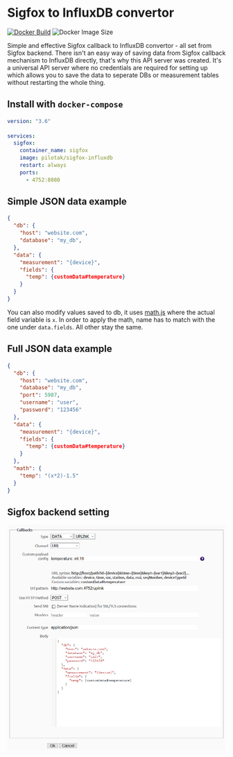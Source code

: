 # Sigfox to InfluxDB convertor

[![Docker Build](https://github.com/pilotak/docker-sigfox-influxdb/workflows/docker%20build/badge.svg)](https://github.com/pilotak/docker-sigfox-influxdb/actions)
![Docker Image Size](https://img.shields.io/docker/image-size/pilotak/sigfox-influxdb?color=orange)

Simple and effective Sigfox callback to InfluxDB convertor - all set from Sigfox backend.
There isn't an easy way of saving data from Sigfox callback mechanism to InfluxDB directly, that's why this API server was created. It's a universal API server where no credentials are required for setting up which allows you to save the data to seperate DBs or measurement tables without restarting the whole thing.

## Install with `docker-compose`
```yaml
version: "3.6"

services:
  sigfox:
    container_name: sigfox
    image: pilotak/sigfox-influxdb
    restart: always
    ports:
      - 4752:8080
```

## Simple JSON data example
```json
{
  "db": {
    "host": "website.com",
    "database": "my_db",
  },
  "data": {
    "measurement": "{device}",
    "fields": {
      "temp": {customData#temperature}
    }
  }
}
```

You can also modify values saved to db, it uses [math.js](https://mathjs.org/docs/expressions/parsing.html#evaluate) where the actual field variable is `x`.
In order to apply the math, name has to match with the one under `data.fields`. All other stay the same.

## Full JSON data example
```json
{
  "db": {
    "host": "website.com",
    "database": "my_db",
    "port": 5987,
    "username": "user",
    "password": "123456"
  },
  "data": {
    "measurement": "{device}",
    "fields": {
      "temp": {customData#temperature}
    }
  },
  "math": {
    "temp": "(x*2)-1.5"
  }
}
```

## Sigfox backend setting
![Sigfox Backend](./backend.png)
